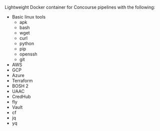 Lightweight Docker container for Concourse pipelines with the following:

 - Basic linux tools
    - apk
    - bash
    - wget
    - curl
    - python
    - pip
    - openssh
    - git
 - AWS
 - GCP
 - Azure
 - Terraform
 - BOSH 2
 - UAAC
 - CredHub
 - fly
 - Vault
 - cf
 - jq
 - yq
